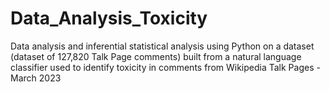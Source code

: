 # Data_Analysis_Toxicity
Data analysis and inferential statistical analysis using Python on a dataset (dataset of 127,820 Talk Page comments) built from a natural language classifier used to identify toxicity in comments from Wikipedia Talk Pages - March 2023
